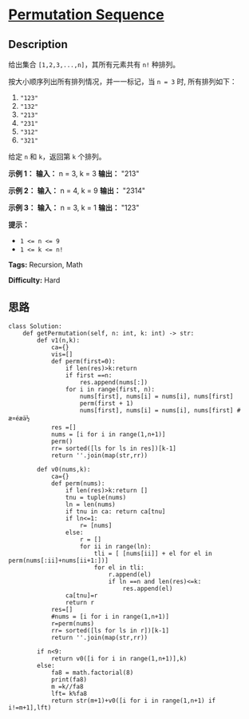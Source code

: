 # [Permutation Sequence][title]

## Description

给出集合 `[1,2,3,...,n]`，其所有元素共有 `n!` 种排列。

按大小顺序列出所有排列情况，并一一标记，当 `n = 3` 时, 所有排列如下：

  1. `"123"`
  2. `"132"`
  3. `"213"`
  4. `"231"`
  5. `"312"`
  6. `"321"`

给定 `n` 和 `k`，返回第 `k` 个排列。

**示例 1：**
            **输入：** n = 3, k = 3    **输出：** "213"    

**示例 2：**
            **输入：** n = 4, k = 9    **输出：** "2314"    

**示例 3：**
            **输入：** n = 3, k = 1    **输出：** "123"    

**提示：**

  * `1 <= n <= 9`
  * `1 <= k <= n!`


**Tags:** Recursion, Math

**Difficulty:** Hard

## 思路

``` python3
class Solution:
    def getPermutation(self, n: int, k: int) -> str:
        def v1(n,k):
            ca={}
            vis=[]
            def perm(first=0):
                if len(res)>k:return
                if first ==n:
                    res.append(nums[:])
                for i in range(first, n):
                    nums[first], nums[i] = nums[i], nums[first]
                    perm(first + 1)
                    nums[first], nums[i] = nums[i], nums[first] # æ¤éæä½
            res =[]
            nums = [i for i in range(1,n+1)]
            perm()
            rr= sorted([ls for ls in res])[k-1]
            return ''.join(map(str,rr))

        def v0(nums,k):
            ca={}
            def perm(nums):
                if len(res)>k:return []
                tnu = tuple(nums)
                ln = len(nums)
                if tnu in ca: return ca[tnu]
                if ln<=1:
                    r= [nums]
                else:
                    r = []
                    for ii in range(ln):
                        tli = [ [nums[ii]] + el for el in perm(nums[:ii]+nums[ii+1:])]
                        for el in tli: 
                            r.append(el)
                            if ln ==n and len(res)<=k:
                                res.append(el)
                ca[tnu]=r
                return r     
            res=[]
            #nums = [i for i in range(1,n+1)]
            r=perm(nums)
            rr= sorted([ls for ls in r])[k-1]
            return ''.join(map(str,rr))

        if n<9:
            return v0([i for i in range(1,n+1)],k)
        else:
            fa8 = math.factorial(8)
            print(fa8)
            m =k//fa8
            lft= k%fa8
            return str(m+1)+v0([i for i in range(1,n+1) if i!=m+1],lft)
```

[title]: https://leetcode-cn.com/problems/permutation-sequence
